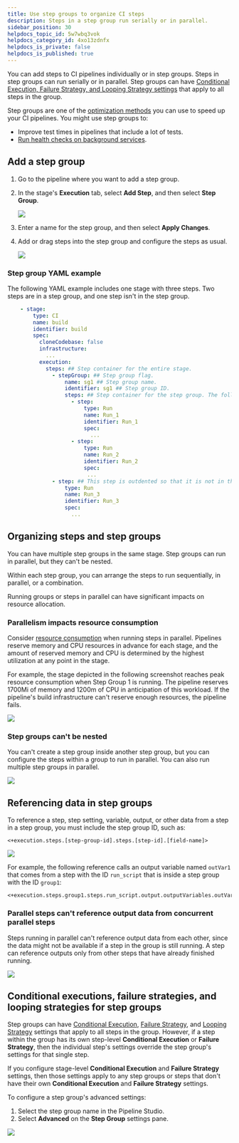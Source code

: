 ```yaml
---
title: Use step groups to organize CI steps
description: Steps in a step group run serially or in parallel.
sidebar_position: 30
helpdocs_topic_id: 5w7wbq3vok
helpdocs_category_id: 4xo13zdnfx
helpdocs_is_private: false
helpdocs_is_published: true
---
```


You can add steps to CI pipelines individually or in step groups. Steps in step groups can run serially or in parallel. Step groups can have [Conditional Execution, Failure Strategy, and Looping Strategy settings](#advanced-settings) that apply to all steps in the group.

Step groups are one of the [optimization methods](./optimizing-ci-build-times.md) you can use to speed up your CI pipelines. You might use step groups to:

* Improve test times in pipelines that include a lot of tests.
* [Run health checks on background services](../manage-dependencies/health-check-services.md).

## Add a step group

1. Go to the pipeline where you want to add a step group.
2. In the stage's **Execution** tab, select **Add Step**, and then select **Step Group**.

   ![](./static/group-ci-steps-using-step-groups-20.png)

3. Enter a name for the step group, and then select **Apply Changes**.
4. Add or drag steps into the step group and configure the steps as usual.

   ![](./static/group-ci-steps-using-step-groups-16.png)

### Step group YAML example

The following YAML example includes one stage with three steps. Two steps are in a step group, and one step isn't in the step group.

```yaml
    - stage:
        type: CI
        name: build
        identifier: build
        spec:
          cloneCodebase: false
          infrastructure:
            ...
          execution:
            steps: ## Step container for the entire stage.
              - stepGroup: ## Step group flag.
                  name: sg1 ## Step group name.
                  identifier: sg1 ## Step group ID.
                  steps: ## Step container for the step group. The following two steps are in the step group.
                    - step:
                        type: Run
                        name: Run_1
                        identifier: Run_1
                        spec:
                          ...
                    - step:
                        type: Run
                        name: Run_2
                        identifier: Run_2
                        spec:
                         ...
              - step: ## This step is outdented so that it is not in the step group.
                  type: Run
                  name: Run_3
                  identifier: Run_3
                  spec:
                    ...
```

## Organizing steps and step groups

You can have multiple step groups in the same stage. Step groups can run in parallel, but they can't be nested.

Within each step group, you can arrange the steps to run sequentially, in parallel, or a combination.

Running groups or steps in parallel can have significant impacts on resource allocation.

### Parallelism impacts resource consumption

Consider [resource consumption](../set-up-build-infrastructure/resource-limits.md) when running steps in parallel. Pipelines reserve memory and CPU resources in advance for each stage, and the amount of reserved memory and CPU is determined by the highest utilization at any point in the stage.

For example, the stage depicted in the following screenshot reaches peak resource consumption when Step Group 1 is running. The pipeline reserves 1700Mi of memory and 1200m of CPU in anticipation of this workload. If the pipeline's build infrastructure can't reserve enough resources, the pipeline fails.

![](./static/group-ci-steps-using-step-groups-19.png)

### Step groups can't be nested

You can't create a step group inside another step group, but you can configure the steps within a group to run in parallel. You can also run multiple step groups in parallel.

![](./static/group-ci-steps-using-step-groups-18.png)

## Referencing data in step groups

To reference a step, step setting, variable, output, or other data from a step in a step group, you must include the step group ID, such as:

```
<+execution.steps.[step-group-id].steps.[step-id].[field-name]>
```

![](./static/group-ci-steps-using-step-groups-22.png)


For example, the following reference calls an output variable named `outVar1` that comes from a step with the ID `run_script` that is inside a step group with the ID `group1`:

```
<+execution.steps.group1.steps.run_script.output.outputVariables.outVar1>
```

### Parallel steps can't reference output data from concurrent parallel steps

Steps running in parallel can't reference output data from each other, since the data might not be available if a step in the group is still running. A step can reference outputs only from other steps that have already finished running.

![](./static/group-ci-steps-using-step-groups-17.png)

## Conditional executions, failure strategies, and looping strategies for step groups

Step groups can have [Conditional Execution](/docs/platform/pipelines/w_pipeline-steps-reference/step-skip-condition-settings), [Failure Strategy](/docs/platform/pipelines/failure-handling/define-a-failure-strategy-on-stages-and-steps), and [Looping Strategy](/docs/platform/pipelines/looping-strategies/looping-strategies-matrix-repeat-and-parallelism) settings that apply to all steps in the group. However, if a step within the group has its own step-level **Conditional Execution** or **Failure Strategy**, then the individual step's settings override the step group's settings for that single step.

If you configure stage-level **Conditional Execution** and **Failure Strategy** settings, then those settings apply to any step groups or steps that don't have their own **Conditional Execution** and **Failure Strategy** settings.

To configure a step group's advanced settings:

1. Select the step group name in the Pipeline Studio.
2. Select **Advanced** on the **Step Group** settings pane.

![](./static/group-ci-steps-using-step-groups-21.png)
